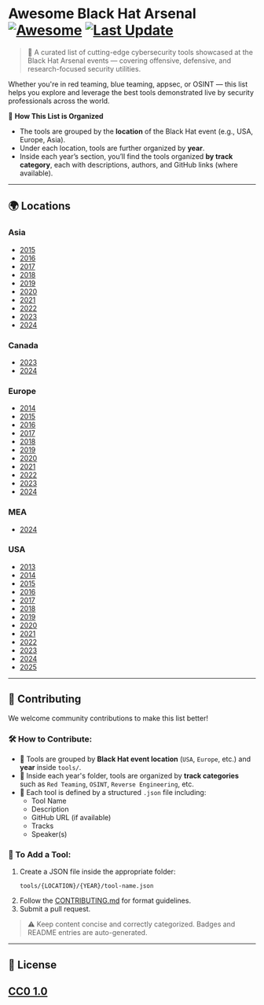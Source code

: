 # Awesome Black Hat Arsenal [![Awesome](https://awesome.re/badge.svg)](https://awesome.re) [![Last Update](https://img.shields.io/badge/Updated-June%202025-blue)](https://github.com/yourusername/awesome-blackhat-arsenal)
> 🚀 A curated list of cutting-edge cybersecurity tools showcased at the Black Hat Arsenal events — covering offensive, defensive, and research-focused security utilities.

Whether you're in red teaming, blue teaming, appsec, or OSINT — this list helps you explore and leverage the best tools demonstrated live by security professionals across the world.

📌 **How This List is Organized**
- The tools are grouped by the **location** of the Black Hat event (e.g., USA, Europe, Asia).
- Under each location, tools are further organized by **year**.
- Inside each year’s section, you’ll find the tools organized **by track category**, each with descriptions, authors, and GitHub links (where available).
---
## 🌍 Locations
### Asia
- [2015](tools/Asia/2015/README.md)
- [2016](tools/Asia/2016/README.md)
- [2017](tools/Asia/2017/README.md)
- [2018](tools/Asia/2018/README.md)
- [2019](tools/Asia/2019/README.md)
- [2020](tools/Asia/2020/README.md)
- [2021](tools/Asia/2021/README.md)
- [2022](tools/Asia/2022/README.md)
- [2023](tools/Asia/2023/README.md)
- [2024](tools/Asia/2024/README.md)
### Canada
- [2023](tools/Canada/2023/README.md)
- [2024](tools/Canada/2024/README.md)
### Europe
- [2014](tools/Europe/2014/README.md)
- [2015](tools/Europe/2015/README.md)
- [2016](tools/Europe/2016/README.md)
- [2017](tools/Europe/2017/README.md)
- [2018](tools/Europe/2018/README.md)
- [2019](tools/Europe/2019/README.md)
- [2020](tools/Europe/2020/README.md)
- [2021](tools/Europe/2021/README.md)
- [2022](tools/Europe/2022/README.md)
- [2023](tools/Europe/2023/README.md)
- [2024](tools/Europe/2024/README.md)
### MEA
- [2024](tools/MEA/2024/README.md)
### USA
- [2013](tools/USA/2013/README.md)
- [2014](tools/USA/2014/README.md)
- [2015](tools/USA/2015/README.md)
- [2016](tools/USA/2016/README.md)
- [2017](tools/USA/2017/README.md)
- [2018](tools/USA/2018/README.md)
- [2019](tools/USA/2019/README.md)
- [2020](tools/USA/2020/README.md)
- [2021](tools/USA/2021/README.md)
- [2022](tools/USA/2022/README.md)
- [2023](tools/USA/2023/README.md)
- [2024](tools/USA/2024/README.md)
- [2025](tools/USA/2025/README.md)
---
## 🧩 Contributing
We welcome community contributions to make this list better!

### 🛠 How to Contribute:
- 📁 Tools are grouped by **Black Hat event location** (`USA`, `Europe`, etc.) and **year** inside `tools/`.
- 🧠 Inside each year's folder, tools are organized by **track categories** such as `Red Teaming`, `OSINT`, `Reverse Engineering`, etc.
- 📝 Each tool is defined by a structured `.json` file including:
  - Tool Name
  - Description
  - GitHub URL (if available)
  - Tracks
  - Speaker(s)

### 📄 To Add a Tool:
1. Create a JSON file inside the appropriate folder:
   ```
   tools/{LOCATION}/{YEAR}/tool-name.json
   ```
2. Follow the [CONTRIBUTING.md](CONTRIBUTING.md) for format guidelines.
3. Submit a pull request.

> ⚠️ Keep content concise and correctly categorized. Badges and README entries are auto-generated.
---
## 📄 License
[CC0 1.0](LICENSE)
---
